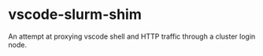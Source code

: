 # vscode-slurm-shim
An attempt at proxying vscode shell and HTTP traffic through a cluster login node.
